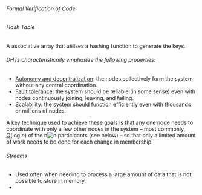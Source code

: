 ###### Formal Verification of Code

[1a]: https://en.wikipedia.org/wiki/Formal_verification
[1b]: https://en.wikipedia.org/wiki/Finite-state_machine	"Finite State Machine"
[1c]: https://en.wikipedia.org/wiki/Transition_system	"Transition system"

###### Hash Table

A associative array that utilises a hashing function to generate the keys.

[2a]: https://en.wikipedia.org/wiki/Hash_table "Hash Map / Hash Table"

###### DHTs characteristically emphasize the following properties:

- [Autonomy and decentralization](https://en.wikipedia.org/wiki/Decentralized_computing): the nodes collectively form the system without any central coordination.
- [Fault tolerance](https://en.wikipedia.org/wiki/Fault_tolerance): the system should be reliable (in some sense) even with nodes continuously joining, leaving, and failing.
- [Scalability](https://en.wikipedia.org/wiki/Scale_(computing)): the system should function efficiently even with thousands or millions of nodes.

A key technique used to achieve these goals is that any one node needs to coordinate with only a few other nodes in the system – most commonly, [O](https://en.wikipedia.org/wiki/Big_O_notation)(log *n*) of the n![n](https://wikimedia.org/api/rest_v1/media/math/render/svg/a601995d55609f2d9f5e233e36fbe9ea26011b3b) participants (see below) – so that only a limited amount of work needs to be done for each change in membership.

###### Streams

- Used often when needing to process a large amount of data that is not possible to store in memory.
- 